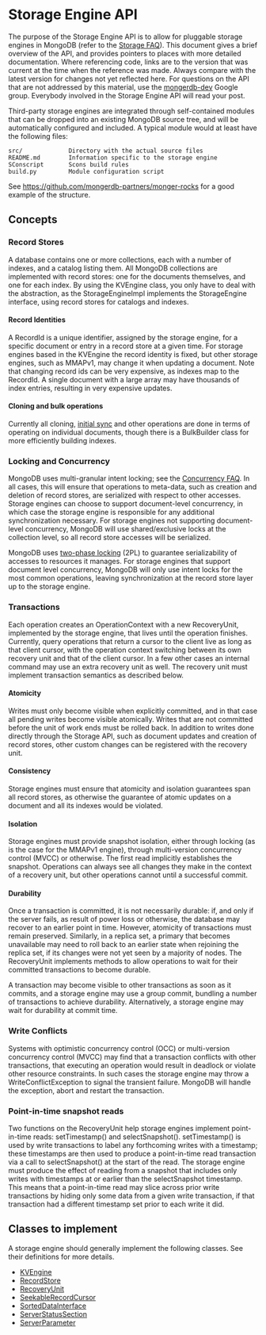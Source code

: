 Storage Engine API
==================

The purpose of the Storage Engine API is to allow for pluggable storage engines in MongoDB (refer
to the [Storage FAQ][]). This document gives a brief overview of the API, and provides pointers
to places with more detailed documentation. Where referencing code, links are to the version that
was current at the time when the reference was made. Always compare with the latest version for
changes not yet reflected here.  For questions on the API that are not addressed by this material,
use the [mongerdb-dev][] Google group. Everybody involved in the Storage Engine API will read your
post.

Third-party storage engines are integrated through self-contained modules that can be dropped into
an existing MongoDB source tree, and will be automatically configured and included. A typical
module would at least have the following files:

    src/             Directory with the actual source files
    README.md        Information specific to the storage engine
    SConscript       Scons build rules
    build.py         Module configuration script

See <https://github.com/mongerdb-partners/monger-rocks> for a good example of the structure.


Concepts
--------

### Record Stores
A database contains one or more collections, each with a number of indexes, and a catalog listing
them. All MongoDB collections are implemented with record stores: one for the documents themselves,
and one for each index. By using the KVEngine class, you only have to deal with the abstraction, as
the StorageEngineImpl implements the StorageEngine interface, using record stores for catalogs and
indexes.

#### Record Identities
A RecordId is a unique identifier, assigned by the storage engine, for a specific document or entry
in a record store at a given time. For storage engines based in the KVEngine the record identity is
fixed, but other storage engines, such as MMAPv1, may change it when updating a document. Note that
changing record ids can be very expensive, as indexes map to the RecordId. A single document with a
large array may have thousands of index entries, resulting in very expensive updates.

#### Cloning and bulk operations
Currently all cloning, [initial sync][] and other operations are done in terms of operating on
individual documents, though there is a BulkBuilder class for more efficiently building indexes.

### Locking and Concurrency
MongoDB uses multi-granular intent locking; see the [Concurrency FAQ][]. In all cases, this will
ensure that operations to meta-data, such as creation and deletion of record stores, are serialized
with respect to other accesses. Storage engines can choose to support document-level concurrency,
in which case the storage engine is responsible for any additional synchronization necessary. For
storage engines not supporting document-level concurrency, MongoDB will use shared/exclusive locks
at the collection level, so all record store accesses will be serialized.

MongoDB uses [two-phase locking][] (2PL) to guarantee serializability of accesses to resources it
manages. For storage engines that support document level concurrency, MongoDB will only use intent
locks for the most common operations, leaving synchronization at the record store layer up to the
storage engine.

### Transactions
Each operation creates an OperationContext with a new RecoveryUnit, implemented by the storage
engine, that lives until the operation finishes. Currently, query operations that return a cursor
to the client live as long as that client cursor, with the operation context switching between its
own recovery unit and that of the client cursor. In a few other cases an internal command may use
an extra recovery unit as well. The recovery unit must implement transaction semantics as described
below.

#### Atomicity
Writes must only become visible when explicitly committed, and in that case all pending writes
become visible atomically. Writes that are not committed before the unit of work ends must be
rolled back. In addition to writes done directly through the Storage API, such as document updates
and creation of record stores, other custom changes can be registered with the recovery unit.

#### Consistency
Storage engines must ensure that atomicity and isolation guarantees span all record stores, as
otherwise the guarantee of atomic updates on a document and all its indexes would be violated.

#### Isolation
Storage engines must provide snapshot isolation, either through locking (as is the case for the
MMAPv1 engine), through multi-version concurrency control (MVCC) or otherwise. The first read
implicitly establishes the snapshot. Operations can always see all changes they make in the context
of a recovery unit, but other operations cannot until a successful commit.

#### Durability
Once a transaction is committed, it is not necessarily durable: if, and only if the server fails,
as result of power loss or otherwise, the database may recover to an earlier point in time.
However, atomicity of transactions must remain preserved. Similarly, in a replica set, a primary
that becomes unavailable may need to roll back to an earlier state when rejoining the replica set,
if its changes were not yet seen by a majority of nodes. The RecoveryUnit implements methods to
allow operations to wait for their committed transactions to become durable.

A transaction may become visible to other transactions as soon as it commits, and a storage engine
may use a group commit, bundling a number of transactions to achieve durability. Alternatively, a
storage engine may wait for durability at commit time.

### Write Conflicts
Systems with optimistic concurrency control (OCC) or multi-version concurrency control (MVCC) may
find that a transaction conflicts with other transactions, that executing an operation would result
in deadlock or violate other resource constraints. In such cases the storage engine may throw a
WriteConflictException to signal the transient failure. MongoDB will handle the exception, abort
and restart the transaction.

### Point-in-time snapshot reads
Two functions on the RecoveryUnit help storage engines implement point-in-time reads: setTimestamp()
and selectSnapshot().  setTimestamp() is used by write transactions to label any forthcoming writes
with a timestamp; these timestamps are then used to produce a point-in-time read transaction via a
call to selectSnapshot() at the start of the read.  The storage engine must produce the effect of
reading from a snapshot that includes only writes with timestamps at or earlier than the
selectSnapshot timestamp.  This means that a point-in-time read may slice across prior write
transactions by hiding only some data from a given write transaction, if that transaction had a
different timestamp set prior to each write it did.

Classes to implement
--------------------

A storage engine should generally implement the following classes. See their definitions for more
details.

* [KVEngine](kv/kv_engine.h)
* [RecordStore](record_store.h)
* [RecoveryUnit](recovery_unit.h)
* [SeekableRecordCursor](record_store.h)
* [SortedDataInterface](sorted_data_interface.h)
* [ServerStatusSection](../commands/server_status.h)
* [ServerParameter](../server_parameters.h)


[Concurrency FAQ]: http://docs.mongerdb.org/manual/faq/concurrency/
[initial sync]: http://docs.mongerdb.org/manual/core/replica-set-sync/#replica-set-initial-sync
[mongerdb-dev]: https://groups.google.com/forum/#!forum/mongerdb-dev
[replica set]: http://docs.mongerdb.org/manual/replication/
[Storage FAQ]: http://docs.mongerdb.org/manual/faq/storage
[two-phase locking]: http://en.wikipedia.org/wiki/Two-phase_locking
